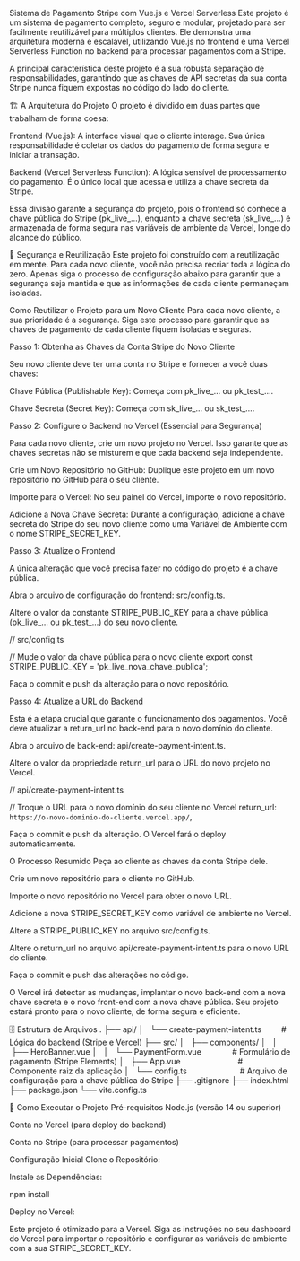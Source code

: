 Sistema de Pagamento Stripe com Vue.js e Vercel Serverless
Este projeto é um sistema de pagamento completo, seguro e modular, projetado para ser facilmente reutilizável para múltiplos clientes. Ele demonstra uma arquitetura moderna e escalável, utilizando Vue.js no frontend e uma Vercel Serverless Function no backend para processar pagamentos com a Stripe.

A principal característica deste projeto é a sua robusta separação de responsabilidades, garantindo que as chaves de API secretas da sua conta Stripe nunca fiquem expostas no código do lado do cliente.

🏗️ A Arquitetura do Projeto
O projeto é dividido em duas partes que trabalham de forma coesa:

Frontend (Vue.js): A interface visual que o cliente interage. Sua única responsabilidade é coletar os dados do pagamento de forma segura e iniciar a transação.

Backend (Vercel Serverless Function): A lógica sensível de processamento do pagamento. É o único local que acessa e utiliza a chave secreta da Stripe.

Essa divisão garante a segurança do projeto, pois o frontend só conhece a chave pública do Stripe (pk_live_...), enquanto a chave secreta (sk_live_...) é armazenada de forma segura nas variáveis de ambiente da Vercel, longe do alcance do público.

🔑 Segurança e Reutilização
Este projeto foi construído com a reutilização em mente. Para cada novo cliente, você não precisa recriar toda a lógica do zero. Apenas siga o processo de configuração abaixo para garantir que a segurança seja mantida e que as informações de cada cliente permaneçam isoladas.

Como Reutilizar o Projeto para um Novo Cliente
Para cada novo cliente, a sua prioridade é a segurança. Siga este processo para garantir que as chaves de pagamento de cada cliente fiquem isoladas e seguras.

Passo 1: Obtenha as Chaves da Conta Stripe do Novo Cliente

Seu novo cliente deve ter uma conta no Stripe e fornecer a você duas chaves:

Chave Pública (Publishable Key): Começa com pk_live_... ou pk_test_....

Chave Secreta (Secret Key): Começa com sk_live_... ou sk_test_....

Passo 2: Configure o Backend no Vercel (Essencial para Segurança)

Para cada novo cliente, crie um novo projeto no Vercel. Isso garante que as chaves secretas não se misturem e que cada backend seja independente.

Crie um Novo Repositório no GitHub: Duplique este projeto em um novo repositório no GitHub para o seu cliente.

Importe para o Vercel: No seu painel do Vercel, importe o novo repositório.

Adicione a Nova Chave Secreta: Durante a configuração, adicione a chave secreta do Stripe do seu novo cliente como uma Variável de Ambiente com o nome STRIPE_SECRET_KEY.

Passo 3: Atualize o Frontend

A única alteração que você precisa fazer no código do projeto é a chave pública.

Abra o arquivo de configuração do frontend: src/config.ts.

Altere o valor da constante STRIPE_PUBLIC_KEY para a chave pública (pk_live_... ou pk_test_...) do seu novo cliente.

// src/config.ts

// Mude o valor da chave pública para o novo cliente
export const STRIPE_PUBLIC_KEY = 'pk_live_nova_chave_publica';

Faça o commit e push da alteração para o novo repositório.

Passo 4: Atualize a URL do Backend

Esta é a etapa crucial que garante o funcionamento dos pagamentos. Você deve atualizar a return_url no back-end para o novo domínio do cliente.

Abra o arquivo de back-end: api/create-payment-intent.ts.

Altere o valor da propriedade return_url para o URL do novo projeto no Vercel.

// api/create-payment-intent.ts

// Troque o URL para o novo domínio do seu cliente no Vercel
return_url: `https://o-novo-dominio-do-cliente.vercel.app/`,

Faça o commit e push da alteração. O Vercel fará o deploy automaticamente.

O Processo Resumido
Peça ao cliente as chaves da conta Stripe dele.

Crie um novo repositório para o cliente no GitHub.

Importe o novo repositório no Vercel para obter o novo URL.

Adicione a nova STRIPE_SECRET_KEY como variável de ambiente no Vercel.

Altere a STRIPE_PUBLIC_KEY no arquivo src/config.ts.

Altere o return_url no arquivo api/create-payment-intent.ts para o novo URL do cliente.

Faça o commit e push das alterações no código.

O Vercel irá detectar as mudanças, implantar o novo back-end com a nova chave secreta e o novo front-end com a nova chave pública. Seu projeto estará pronto para o novo cliente, de forma segura e eficiente.

🗄️ Estrutura de Arquivos
.
├── api/
│   └── create-payment-intent.ts         # Lógica do backend (Stripe e Vercel)
├── src/
│   ├── components/
│   │   ├── HeroBanner.vue
│   │   └── PaymentForm.vue              # Formulário de pagamento (Stripe Elements)
│   ├── App.vue                          # Componente raiz da aplicação
│   └── config.ts                        # Arquivo de configuração para a chave pública do Stripe
├── .gitignore
├── index.html
├── package.json
└── vite.config.ts

🚀 Como Executar o Projeto
Pré-requisitos
Node.js (versão 14 ou superior)

Conta no Vercel (para deploy do backend)

Conta no Stripe (para processar pagamentos)

Configuração Inicial
Clone o Repositório:

Instale as Dependências:

npm install

Deploy no Vercel:

Este projeto é otimizado para a Vercel. Siga as instruções no seu dashboard do Vercel para importar o repositório e configurar as variáveis de ambiente com a sua STRIPE_SECRET_KEY.
